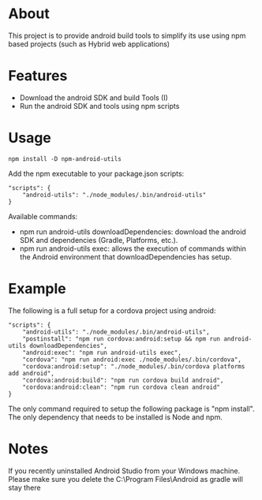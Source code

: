 # About
This project is to provide android build tools to simplify its use using npm based projects (such as Hybrid web applications)

# Features
 * Download the android SDK and build Tools (I)
 * Run the android SDK and tools using npm scripts

# Usage

```
npm install -D npm-android-utils
```

Add the npm executable to your package.json scripts:
```
"scripts": {
    "android-utils": "./node_modules/.bin/android-utils"
}
```

Available commands: 
* npm run android-utils downloadDependencies: download the android SDK and dependencies (Gradle, Platforms, etc.).
* npm run android-utils exec: allows the execution of commands within the Android environment that downloadDependencies has setup.

# Example

The following is a full setup for a cordova project using android:

```
"scripts": {
    "android-utils": "./node_modules/.bin/android-utils",
    "postinstall": "npm run cordova:android:setup && npm run android-utils downloadDependencies",
    "android:exec": "npm run android-utils exec",
    "cordova": "npm run android:exec ./node_modules/.bin/cordova",
    "cordova:android:setup": "./node_modules/.bin/cordova platforms add android",
    "cordova:android:build": "npm run cordova build android",
    "cordova:android:clean": "npm run cordova clean android"
}
```

The only command required to setup the following package is "npm install". The only dependency that needs to be installed is Node and npm.

# Notes
If you recently uninstalled Android Studio from your Windows machine. Please make sure you delete the C:\Program Files\Android as gradle will stay there
